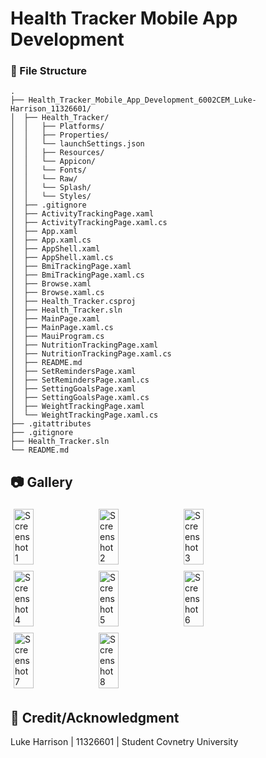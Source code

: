 # Health Tracker Mobile App Development

###  :file_folder: File Structure

```
.
├── Health_Tracker_Mobile_App_Development_6002CEM_Luke-Harrison_11326601/
│  ├── Health_Tracker/
│  │   ├── Platforms/
│  │   ├── Properties/
│  │   └── launchSettings.json
│  │   ├── Resources/
│  │   └── Appicon/
│  │   └── Fonts/
│  │   └── Raw/
│  │   └── Splash/
│  │   └── Styles/
│  ├── .gitignore
│  ├── ActivityTrackingPage.xaml
│  ├── ActivityTrackingPage.xaml.cs
│  ├── App.xaml
│  ├── App.xaml.cs
│  ├── AppShell.xaml
│  ├── AppShell.xaml.cs
│  ├── BmiTrackingPage.xaml
│  ├── BmiTrackingPage.xaml.cs
│  ├── Browse.xaml
│  ├── Browse.xaml.cs
│  ├── Health_Tracker.csproj
│  ├── Health_Tracker.sln
│  ├── MainPage.xaml
│  ├── MainPage.xaml.cs
│  ├── MauiProgram.cs
│  ├── NutritionTrackingPage.xaml
│  ├── NutritionTrackingPage.xaml.cs
│  ├── README.md
│  ├── SetRemindersPage.xaml
│  ├── SetRemindersPage.xaml.cs
│  ├── SettingGoalsPage.xaml
│  ├── SettingGoalsPage.xaml.cs
│  ├── WeightTrackingPage.xaml
│  └── WeightTrackingPage.xaml.cs
├── .gitattributes
├── .gitignore
├── Health_Tracker.sln
└── README.md

```


## :camera: Gallery

<div style="display:flex; flex-wrap:wrap;">
    <img src="https://github.com/Sushiey/Health_Tracker_Mobile_App_Development_6002CEM_Luke-Harrison_11326601/assets/92340445/fb4dbad3-6fc2-42f7-af6b-2eb1ad5db451" alt="Screenshot 1" style="width:25%; padding:5px;">
    <img src="https://github.com/Sushiey/Health_Tracker_Mobile_App_Development_6002CEM_Luke-Harrison_11326601/assets/92340445/0c59457f-8f0e-4c36-942e-9b81f9b2bee7" alt="Screenshot 2" style="width:25%; padding:5px;">
    <img src="https://github.com/Sushiey/Health_Tracker_Mobile_App_Development_6002CEM_Luke-Harrison_11326601/assets/92340445/5ef98977-41ce-4687-a586-0235c2458369" alt="Screenshot 3" style="width:25%; padding:5px;">
    <img src="https://github.com/Sushiey/Health_Tracker_Mobile_App_Development_6002CEM_Luke-Harrison_11326601/assets/92340445/2f32b04a-1da6-4f59-87e0-29cbcdaa9316" alt="Screenshot 4" style="width:25%; padding:5px;">
    <img src="https://github.com/Sushiey/Health_Tracker_Mobile_App_Development_6002CEM_Luke-Harrison_11326601/assets/92340445/238425cd-1576-43dd-82d9-85a84b2ecee1" alt="Screenshot 5" style="width:25%; padding:5px;">
    <img src="https://github.com/Sushiey/Health_Tracker_Mobile_App_Development_6002CEM_Luke-Harrison_11326601/assets/92340445/3f4be469-14f7-455d-96c9-92ffec0b0d68" alt="Screenshot 6" style="width:25%; padding:5px;">
    <img src="https://github.com/Sushiey/Health_Tracker_Mobile_App_Development_6002CEM_Luke-Harrison_11326601/assets/92340445/ee239635-b4c9-4328-83da-84d6f6a60f19" alt="Screenshot 7" style="width:25%; padding:5px;">
    <img src="https://github.com/Sushiey/Health_Tracker_Mobile_App_Development_6002CEM_Luke-Harrison_11326601/assets/92340445/28a9a3d9-580a-4c7f-aaa4-b946617cdbe2" alt="Screenshot 8" style="width:25%; padding:5px;">
</div>

</table>



## :star2: Credit/Acknowledgment
Luke Harrison | 11326601 | Student Covnetry University

